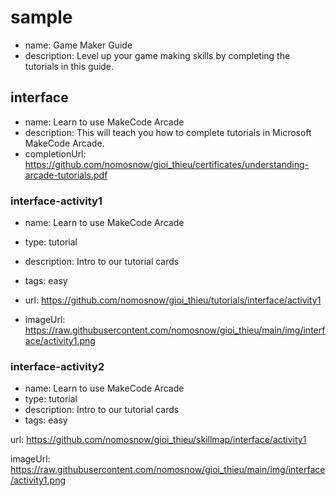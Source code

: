 # sample
* name: Game Maker Guide
* description: Level up your game making skills by completing the tutorials in this guide.

## interface
* name: Learn to use MakeCode Arcade
* description: This will teach you how to complete tutorials in Microsoft MakeCode Arcade.
* completionUrl: https://github.com/nomosnow/gioi_thieu/certificates/understanding-arcade-tutorials.pdf

### interface-activity1

* name: Learn to use MakeCode Arcade
* type: tutorial
* description: Intro to our tutorial cards
* tags: easy

* url: https://github.com/nomosnow/gioi_thieu/tutorials/interface/activity1 
* imageUrl:  https://raw.githubusercontent.com/nomosnow/gioi_thieu/main/img/interface/activity1.png

### interface-activity2
* name: Learn to use MakeCode Arcade
* type: tutorial
* description: Intro to our tutorial cards
* tags: easy

url: https://github.com/nomosnow/gioi_thieu/skillmap/interface/activity1

imageUrl: https://raw.githubusercontent.com/nomosnow/gioi_thieu/main/img/interface/activity1.png

